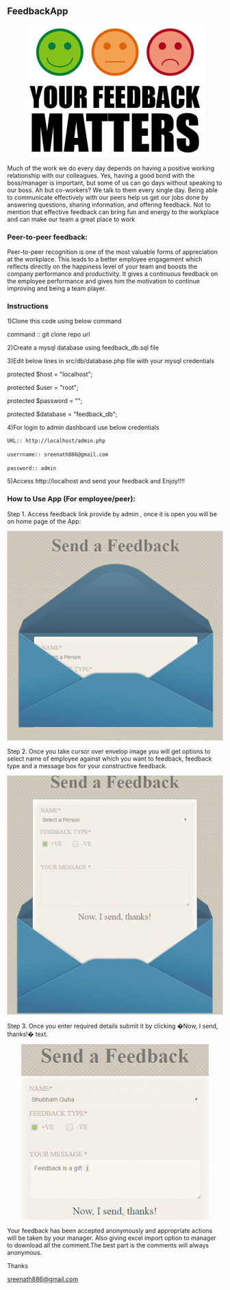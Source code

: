 FeedbackApp
-----------
<p align="center">
<img src="/css/img-readme/feedback-matters.png"/>
</p>
Much of the work we do every day depends on having a positive working relationship with our colleagues. Yes, having a good bond with the boss/manager is important, but some of us can go days without speaking to our boss. Ah but co-workers? We talk to them every single day.
Being able to communicate effectively with our peers help us get our jobs done by answering questions, sharing information, and offering feedback. Not to mention that effective feedback can bring fun and energy to the workplace and can make our team a great place to work

### Peer-to-peer feedback:

Peer-to-peer recognition is one of the most valuable forms of appreciation at the workplace.
This leads to a better employee engagement which reflects directly on the happiness level of your team and boosts the company performance and productivity.
It gives a continuous feedback on the employee performance and gives him the motivation to continue improving and being a team player.

### Instructions

1)Clone this code using below command

 command :: git clone repo url

2)Create a mysql database using feedback_db.sql file

3)Edit below lines in src/db/database.php file with your mysql credentials

  protected $host     = "localhost";

  protected $user     = "root";

  protected $password = "";

  protected $database = "feedback_db";

4)For login to admin dashboard use below credentials

	URL:: http://localhost/admin.php

	userrname:: sreenath886@gmail.com

	password:: admin

5)Access http://localhost and send your feedback and Enjoy!!!!

### How to Use App (For employee/peer):

Step 1. Access feedback link provide by admin , once it is open you will be on home page of the App:
<p align="center">
<img src="/css/img-readme/feedbackapp1.png"/>
</p>
Step 2. Once you take cursor over envelop image you will get options to select name of employee against which you want to feedback, feedback type and a message box for your constructive feedback.
<p align="center">
<img src="/css/img-readme/feedbackapp2.png"/>
</p>
Step 3. Once you enter required details submit it by clicking �Now, I send, thanks!� text.
<p align="center">
<img src="/css/img-readme/feedbackapp3.png"/>
</p>
Your feedback has been accepted anonymously and appropriate actions will be taken by your manager.
Also giving excel import option to manager to download all the comment.The best part is the comments will always anonymous.
<br>

  Thanks

  sreenath886@gmail.com
